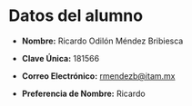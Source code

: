 # Datos del alumno

- **Nombre:** Ricardo Odilón Méndez Bribiesca

- **Clave Única:** 181566

- **Correo Electrónico:** rmendezb@itam.mx

- **Preferencia de Nombre:** Ricardo
